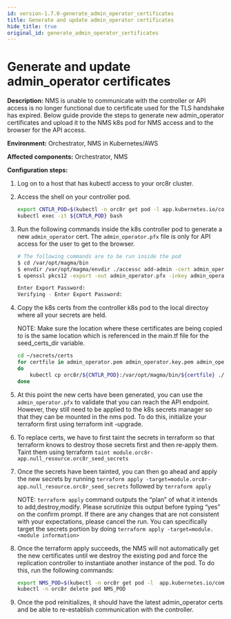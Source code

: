 ```yaml
---
id: version-1.7.0-generate_admin_operator_certificates
title: Generate and update admin_operator certificates
hide_title: true
original_id: generate_admin_operator_certificates
---
```

# Generate and update admin_operator certificates

**Description:**  NMS is unable to communicate with the controller or API access is no longer functional due to certificate used for the TLS handshake has expired. Below guide provide the steps to generate new admin_operator certificates and upload it to the NMS k8s pod for NMS access and to the browser for the API access.

**Environment:** Orchestrator, NMS in Kubernetes/AWS

**Affected components:** Orchestrator, NMS

**Configuration steps:**

1. Log on to a host that has kubectl access to your orc8r cluster.
2. Access the shell on your controller pod.

    ```bash
    export CNTLR_POD=$(kubectl -n orc8r get pod -l app.kubernetes.io/component=controller -o jsonpath='{.items[0].metadata.name}')
    kubectl exec -it ${CNTLR_POD} bash
    ```

3. Run the following commands inside the k8s controller pod to generate a new `admin_operator` cert. The `admin_operator.pfx` file is only for API access for the user to get to the browser.

    ```bash
    # The following commands are to be run inside the pod
    $ cd /var/opt/magma/bin
    $ envdir /var/opt/magma/envdir ./accessc add-admin -cert admin_operator admin_operator
    $ openssl pkcs12 -export -out admin_operator.pfx -inkey admin_operator.key.pem -in admin_operator.pem

    Enter Export Password:
    Verifying - Enter Export Password:
    ```

4. Copy the k8s certs from the controller k8s pod to the local directoy where all your secrets are held.

    NOTE: Make sure the location where these certificates are being copied to is the same location which is referenced in the main.tf file for the seed_certs_dir variable.

    ```bash
    cd ~/secrets/certs
    for certfile in admin_operator.pem admin_operator.key.pem admin_operator.pfx
    do
        kubectl cp orc8r/${CNTLR_POD}:/var/opt/magma/bin/${certfile} ./${certfile}
    done
    ```

5. At this point the new certs have been generated, you can use the `admin_operator.pfx` to validate that you can reach the API endpoint. However, they still need to be applied to the k8s secrets manager so that they can be mounted in the nms pod. To do this, initialize your terraform first using terraform init -upgrade.

6. To replace certs, we have to first taint the secrets in terraform so that terraform knows to destroy those secrets first and then re-apply them. Taint them using terraform `taint module.orc8r-app.null_resource.orc8r_seed_secrets`

7. Once the secrets have been tainted, you can then go ahead and apply the new secrets by running `terraform apply -target=module.orc8r-app.null_resource.orc8r_seed_secrets` followed by `terraform apply`

    NOTE: `terraform apply` command outputs the “plan” of what it intends to add,destroy,modify. Please scrutinize this output before typing “yes” on the confirm prompt. If there are any changes that are not consistent with your expectations, please cancel the run. You can specifically target the secrets portion by doing `terraform apply -target=module.<module information>`

8. Once the terraform apply succeeds, the NMS will not automatically get the new certificates until we destroy the existing pod and force the replication controller to instantiate another instance of the pod. To do this, run the following commands:

    ```bash
    export NMS_POD=$(kubectl -n orc8r get pod -l  app.kubernetes.io/component=magmalte -o jsonpath='{.items[0].metadata.name}')
    kubectl -n orc8r delete pod NMS_POD
    ```

9. Once the pod reinitializes, it should have the latest admin_operator certs and be able to re-establish communication with the controller.
